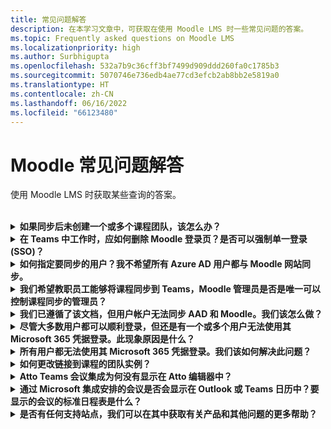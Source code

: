 ```yaml
---
title: 常见问题解答
description: 在本学习文章中，可获取在使用 Moodle LMS 时一些常见问题的答案。
ms.topic: Frequently asked questions on Moodle LMS
ms.localizationpriority: high
ms.author: Surbhigupta
ms.openlocfilehash: 532a7b9c36cff3bf7499d909ddd260fa0c1785b3
ms.sourcegitcommit: 5070746e736edb4ae77cd3efcb2ab8bb2e5819a0
ms.translationtype: HT
ms.contentlocale: zh-CN
ms.lasthandoff: 06/16/2022
ms.locfileid: "66123480"
---
```

# <a name="moodle-faq"></a>Moodle 常见问题解答

使用 Moodle LMS 时获取某些查询的答案。<br>

<br>

<details>

<summary><b>如果同步后未创建一个或多个课程团队，该怎么办？</b></summary>

每个 Moodle 课程必须至少有一名教职员工和一名学生与 Microsoft 365 AAD UPN 帐户匹配。 如果同步未找到匹配项，则无法创建团队。

每个团队课程实例都必须有一个所有者，并且同步会将教职员工设置为所有者，并假定教职员工拥有 Teams 许可证。

<br>

</details>

<details>

<summary><b>在 Teams 中工作时，应如何删除 Moodle 登录页？是否可以强制单一登录 (SSO)？</b></summary>

用户在 Moodle 登录页中有多个登录选项。

* 若要使用 Microsoft 365 凭据以专属方式登录，请为 **auth_oidc 插件** 启用 **强制重定向** 配置设置。 如果启用该服务，用户可以看到 Microsoft 登录页。
* 若要手动登录到 Moodle 门户，请参阅 [Moodle](https://moodle.org/login/index.php)。

<br>

</details>

<details>

<summary><b>如何指定要同步的用户？我不希望所有 Azure AD 用户都与 Moodle 网站同步。 </b></summary>

通过同步 **local_o365** 插件的配置选项，使用 **用户创建限制** 选项来指定用户。 **筛选器** 左侧的下拉菜单提供国家/地区、公司名称和语言等选项。

> [!TIP]
> 创建动态 Microsoft 365组，以启用具有多个配置文件属性的 **筛选器** 选项。

下图显示了用户创建限制选项：

:::image type="content" source="../assets/images/MoodleInstructions/faq-2.png" alt-text="sync" border="true":::

:::image type="content" source="../assets/images/MoodleInstructions/faq-3.png" alt-text="Azure ad" border="true":::

<br>

</details>

<details>

<summary><b>我们希望教职员工能够将课程同步到 Teams，Moodle 管理员是否是唯一可以控制课程同步的管理员？</b></summary>

默认情况下，只有 Moodle 管理员可以配置同步。 团队所有者可以控制课程是否同步到 Teams 以及是否启用 **允许在课程中配置课程同步**。 在这种情况下，团队所有者是教职员工。 block 向具有相应所有者权限的个人显示配置选项。

<!-- For more information, see Microsoft 365 block within the Moodle course interface. -->

下图显示了 **允许在课程中配置课程同步** 选项：

:::image type="content" source="../assets/images/MoodleInstructions/faq-4.png" alt-text="管理员" border="true":::

下图显示了课程同步：

:::image type="content" source="../assets/images/MoodleInstructions/faq-5.png" alt-text="同步" border="true":::

<br>

</details>

<details>

<summary><b>我们已遵循了该文档，但用户帐户无法同步 AAD 和 Moodle。我们该怎么做？</b></summary>

在用户执行 **Delta 令牌清理** 作为最终故障排除步骤之前，可以解决此问题。

下表提供了要执行和检查的操作和依赖项：

| 相关项  | Action | 参考|
|-------|------------|----------|
| 稳定版本| 验证 Moodle 的版本是否列为 **稳定版**。| 有关详细信息，请参阅[版本支持](https://docs.moodle.org/dev/Releases#Version_support)。|
|权限| 验证 Azure 应用程序是否具有运行同步所需的权限。| 有关详细信息，请参阅 [Microsoft 权限](https://docs.moodle.org/311/en/Microsoft_365#Permissions)。|
| 完全同步| 验证是否已启用 **执行每个运行** 的完全同步，并查看 **Azure AD 同步用户** 的 **任务日志**。| 有关详细信息，请参阅[启用完全同步](https://docs.moodle.org/311/en/local_o365)</br>有关详细信息，请参阅[检查任务日志](https://docs.moodle.org/311/en/local_o365#Sync_users_with_Azure_AD)。 |
|令牌刷新|在 local_o365 插件中清理 **用户同步 delta 令牌**。| 有关详细信息，请参阅[令牌刷新](https://docs.moodle.org/38/en/Office365)。|
<!-- |令牌刷新|在 local_o365 插件中清理 **用户同步 delta 令牌**| {moodle_url}\local_o365\acp.php?Mode=maintenance_cleandeltatoken| -->
<br>

</details>

<details>

<summary><b>尽管大多数用户都可以顺利登录，但还是有一个或多个用户无法使用其 Microsoft 365 凭据登录。此现象原因是什么？</b></summary>

用户无法使用其 Microsoft 365 凭据进行登录的原因可能与同步期间的用户映射操作有关。 若要解决该问题，请执行以下步骤：

* 检查 Moodle 用户身份验证类型是否 **OpenID**。
* 检查 Moodle **用户名** 是否与 AAD 用户名匹配。
* 清理 **令牌问题** 并重试。
* 检查用户是否具有访问 Azure 应用程序的 **权限**。

<br>

</details>

<details>

<summary><b>所有用户都无法使用其 Microsoft 365 凭据登录。我们该如何解决此问题？</b></summary>

无法在开始时登录的用户需要报告问题，并验证应用程序 **客户端密码** 是否过期。

下图显示了用户使用 Microsoft 365 凭据登录时收到的错误消息：

:::image type="content" source="../assets/images/MoodleInstructions/faq-6.png" alt-text="报告问题" border="true":::

下图显示了 Azure 门户中的错误：

:::image type="content" source="../assets/images/MoodleInstructions/faq-7.png" alt-text="Azure 门户" border="true":::

如果 **客户端密码** 已过期，则用户需要生成新的 **客户端密码**，并更新页面上的配置。 用户可以在更新 **客户端密码** 后重新登录，这可能需要长达 24 小时才能重新预配。

<br>

</details>

<details>

<summary><b>如何更改链接到课程的团队实例？</b></summary>

管理员可以通过 **管理 Teams 连接** 页面更改与课程关联的团队实例。 选择要更改的课程旁边的 **连接**，然后选择团队实例。 如果使用课程重置来存档团队，则可以将其链接回上一个团队。

下图显示了团队实例：

:::image type="content" source="../assets/images/MoodleInstructions/faq-8.png" alt-text="团队实例" border="true":::

<br>

</details>

<details>

<summary><b>Atto Teams 会议集成为何没有显示在 Atto 编辑器中？</b></summary>

如果在 Atto 编辑器中显示 Teams 图标的 **工具栏配置** 中缺少图标引用，则用户可能会遇到 Atto Teams 会议问题。 用户需要使用以下步骤将 Teams 会议图标添加到链接图标右侧：

* 安装插件。
* 使用 **团队会议** 更新 **工具栏配置**。

下图显示了工具栏配置调整后的工具栏图标：

:::image type="content" source="../assets/images/MoodleInstructions/faq-9.png" alt-text="工具栏" border="true":::

:::image type="content" source="../assets/images/MoodleInstructions/faq-10.png" alt-text="链接图标":::

有关编辑 Atto 工具栏详细信息，请参阅：

* [Atto editor-ModdleDocs](https://docs.moodle.org/311/en/Atto_editor)
* [Atto editor-Icon 映射](https://docs.moodle.org/311/en/Atto_editor#:~:text=in%20the%20editor.-,Atto%20editor%20toolbar,-Atto%20Row%201)
<br>

</details>

<details>

<summary><b>通过 Microsoft 集成安排的会议是否会显示在 Outlook 或 Teams 日历中？要显示的会议的标准日程表是什么？</b></summary>

通过应用安排的会议不会显示在计划的 Outlook 或 Teams 日历中，因为它们相当于频道会议。 课程频道中的所有成员都可以直接从嵌入式频道链接参加会议。 有关详细信息，请参阅[频道会议](https://www.knowledgewave.com/blog/benefits-of-channel-meetings-in-microsoft-teams)。

但是，你可以访问邀请并将参与者姓名手动添加到会议邀请的 **必需** 或 **可选** 字段，以在其日历上显示远程会议。 标准日程表基于用户在创建会议时指定的日期。 有关限制的详细信息，请参阅 [Microsoft Teams 的限制和规范](/microsoftteams/limits-specifications-teams)。

<br>

</details>

<details>

<summary><b>是否有任何支持站点，我们可以在其中获取有关产品和其他问题的更多帮助？</b></summary>

有关产品和服务问题的支持和帮助或开发人员社区帮助，请参阅[支持和反馈](/microsoftteams/platform/feedback)。
